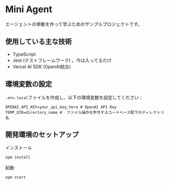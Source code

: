 # Mini Agent

エージェントの挙動を作って学ぶためのサンプルプロジェクトです。

## 使用している主な技術

- TypeScript
- Jest (テストフレームワーク) 。今は入ってるだけ
- Vercel AI SDK (OpenAI統合)

## 環境変数の設定

`.env.local`ファイルを作成し、以下の環境変数を設定してください：

```
OPENAI_API_KEY=your_api_key_here # OpenAI API Key
TEMP_DIR=directory_name #  ファイル操作を許可するコードベース配下のディレクトリ名
```

## 開発環境のセットアップ

インストール

```bash
npm install
```

起動

```bash
npm start
```